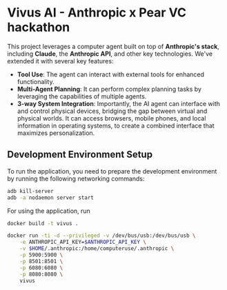 # Vivus AI - Anthropic x Pear VC hackathon

This project leverages a computer agent built on top of **Anthropic's stack**, including **Claude**, the **Anthropic API**, and other key technologies. We've extended it with several key features:

- **Tool Use**: The agent can interact with external tools for enhanced functionality.
- **Multi-Agent Planning**: It can perform complex planning tasks by leveraging the capabilities of multiple agents.
- **3-way System Integration**: Importantly, the AI agent can interface with and control physical devices, bridging the gap between virtual and physical worlds. It can access browsers, mobile phones, and local information in operating systems, to create a combined interface that maximizes personalization.

## Development Environment Setup

To run the application, you need to prepare the development environment by running the following networking commands:

```bash
adb kill-server
adb -a nodaemon server start
```

For using the application, run
```bash
docker build -t vivus .

docker run -ti -d --privileged -v /dev/bus/usb:/dev/bus/usb \
    -e ANTHROPIC_API_KEY=$ANTHROPIC_API_KEY \
    -v $HOME/.anthropic:/home/computeruse/.anthropic \
    -p 5900:5900 \
    -p 8501:8501 \
    -p 6080:6080 \
    -p 8080:8080 \
    vivus
```
